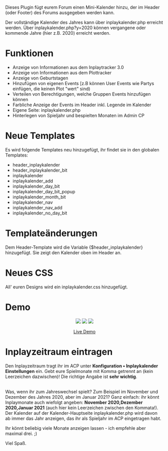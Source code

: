 Dieses Plugin fügt eurem Forum einen Mini-Kalender hinzu, der im Header (oder Footer) des Forums ausgegeben werden kann. 

Der vollständige Kalender des Jahres kann über inplaykalender.php erreicht werden. Über inplaykalender.php?y=2020 können vergangene oder kommende Jahre (hier z.B. 2020) erreicht werden. 

<h1>Funktionen</h1>

<ul>
<li> Anzeige von Informationen aus dem Inplaytracker 3.0
<li> Anzeige von Informationen aus dem Plottracker
<li> Anzeige von Geburtstagen
<li> Hinzufügen von eigenen Events [z.B können User Events wie Partys einfügen, die keinen Plot "wert" sind)
<li> Verteilen von Berechtigungen, welche Gruppen Events hinzufügen können
<li> Farbliche Anzeige der Events im Header inkl. Legende im Kalender
<li> Eigene Seite: inplaykalender.php
<li> Hinterlegen von Spieljahr und bespielten Monaten im Admin CP
</ul>

<h1>Neue Templates</h1>
Es wird folgende Templates neu hinzugefügt, ihr findet sie in den globalen Templates: 

<ul>
<li>header_inplaykalender
<li>header_inplaykalender_bit
<li>inplaykalender
<li>inplaykalender_add
<li>inplaykalender_day_bit
<li>inplaykalender_day_bit_popup
<li>inplaykalender_month_bit
<li>inplaykalender_nav 
<li>inplaykalender_nav_add 
<li>inplaykalender_no_day_bit
</ul>

<h1>Templateänderungen</h1>
Dem Header-Template wird die Variable {$header_inplaykalender} hinzugefügt. Sie zeigt den Kalender oben im Header an.

<h1>Neues CSS</h1>
All' euren Designs wird ein inplaykalender.css hinzugefügt. 

<h1>Demo</h1>

<center>
  <a href="https://snipboard.io/7IUOre.jpg"><img src="https://snipboard.io/7IUOre.jpg" /></a>

<img src="https://snipboard.io/97UJLk.jpg" />

<img src="https://snipboard.io/HRA2cE.jpg" />

<a href="https://belle.eightletters.de">Live Demo</a></center>

<h1>Inplayzeitraum eintragen</h1>
Den Inplayzeitraum tragt ihr im ACP unter <b>Konfiguration &bull; Inplaykalender Einstellungen</b> ein. Gebt eure Spielmonate mit Komma getrennt an (kein Leerzeichen dazwischen)! Die richtige Angabe ist <b>sehr wichtig</b>. <br /><br />

Was, wenn ihr zum Jahreswechsel spielt? Zum Beispiel im November und Dezember des Jahres 2020, aber im Januar 2021? Ganz einfach: ihr könnt Inplaymonate auch wiefolgt angeben: <b>November 2020,Dezember 2020,Januar 2021</b> (auch hier kein Leerzeichen zwischen den Kommata!). Der Kalender auf der Kalender-Hauptseite inplaykalender.php wird davon ab immer das Jahr anzeigen, das ihr als Spieljahr im ACP eingetragen habt. 

Ihr könnt beliebig viele Monate anzeigen lassen - ich empfehle aber maximal drei. ;) 

Viel Spaß.
